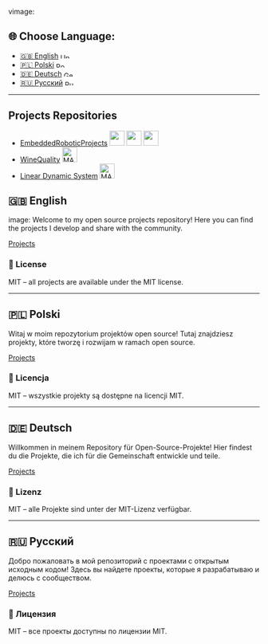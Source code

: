 vimage:
## 🌐 Choose Language:
- [🇬🇧 English](#english) <img src="https://flagpedia.net/data/flags/h80/gb.png" width="20" height="10" alt="United Kingdom Flag"/>
- [🇵🇱 Polski](#polski) <img src="https://upload.wikimedia.org/wikipedia/commons/1/12/Flag_of_Poland.svg" width="20" height="10" alt="Polska Flag"/>
- [🇩🇪 Deutsch](#deutsch) <img src="https://upload.wikimedia.org/wikipedia/commons/b/ba/Flag_of_Germany.svg" width="20" height="10" alt="Germany Flag"/>
- [🇷🇺 Русский](#russkiy) <img src="https://upload.wikimedia.org/wikipedia/commons/f/f3/Flag_of_Russia.svg" width="20" height="10" alt="Russia Flag"/>

---
## <a name="projects"></a> Projects Repositories
- [EmbeddedRoboticProjects](https://github.com/0ZGAnetwork/EmbeddedRoboticProjects) <img src="https://cdn.jsdelivr.net/gh/devicons/devicon/icons/c/c-original.svg" width="30" height="30"/> <img src="https://cdn.jsdelivr.net/gh/devicons/devicon/icons/cplusplus/cplusplus-original.svg" width="30" height="30"/> <img src="https://cdn.jsdelivr.net/gh/devicons/devicon/icons/raspberrypi/raspberrypi-original.svg" width="30" height="30"/>
- [WineQuality](https://github.com/0ZGAnetwork/WineQualityProject) <img src="https://upload.wikimedia.org/wikipedia/commons/2/21/Matlab_Logo.png" width="30" height="30" alt="MATLAB Logo"/>
- [Linear Dynamic System](https://github.com/0ZGAnetwork/LinearDynamicalSProject) <img src="https://upload.wikimedia.org/wikipedia/commons/2/21/Matlab_Logo.png" width="30" height="30" alt="MATLAB Logo"/>

## <a name="english"></a> 🇬🇧 English
image:
Welcome to my open source projects repository! Here you can find the projects I develop and share with the community.

[Projects](#projects)
### 🧾 License
MIT – all projects are available under the MIT license.

---

## <a name="polski"></a> 🇵🇱 Polski

Witaj w moim repozytorium projektów open source! Tutaj znajdziesz projekty, które tworzę i rozwijam w ramach open source.

[Projects](#projects)
### 🧾 Licencja

MIT – wszystkie projekty są dostępne na licencji MIT.

---

## <a name="deutsch"></a> 🇩🇪 Deutsch

Willkommen in meinem Repository für Open-Source-Projekte! Hier findest du die Projekte, die ich für die Gemeinschaft entwickle und teile.

[Projects](#projects)
### 🧾 Lizenz

MIT – alle Projekte sind unter der MIT-Lizenz verfügbar.

---

## <a name="russkiy"></a> 🇷🇺 Русский

Добро пожаловать в мой репозиторий с проектами с открытым исходным кодом! Здесь вы найдете проекты, которые я разрабатываю и делюсь с сообществом.

[Projects](#projects)
### 🧾 Лицензия

MIT – все проекты доступны по лицензии MIT.
